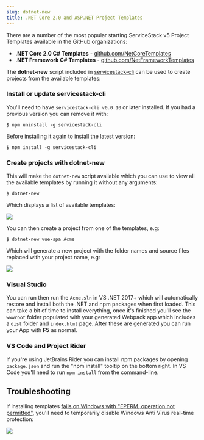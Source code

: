 ```yaml
---
slug: dotnet-new
title: .NET Core 2.0 and ASP.NET Project Templates
---
```


There are a number of the most popular starting ServiceStack v5 Project Templates available in the GitHub organizations:

 - **.NET Core 2.0 C# Templates** - [github.com/NetCoreTemplates](https://github.com/NetCoreTemplates)
 - **.NET Framework C# Templates** - [github.com/NetFrameworkTemplates](https://github.com/NetFrameworkTemplates)

The **dotnet-new** script included in [servicestack-cli](https://github.com/ServiceStack/servicestack-cli) can be used to create projects from the available templates:

### Install or update servicestack-cli

You'll need to have `servicestack-cli v0.0.10` or later installed. If you had a previous version you can remove it with:

    $ npm uninstall -g servicestack-cli

Before installing it again to install the latest version:

    $ npm install -g servicestack-cli

### Create projects with dotnet-new

This will make the `dotnet-new` script available which you can use to view all the available templates by running it without any arguments:

    $ dotnet-new

Which displays a list of available templates:

![](/images/ssvs/dotnet-new-list.png)

You can then create a project from one of the templates, e.g:

    $ dotnet-new vue-spa Acme

Which will generate a new project with the folder names and source files replaced with your project name, e.g:

![](/images/ssvs/dotnet-new-spa-files.png)

### Visual Studio

You can run then run the `Acme.sln` in VS .NET 2017+ which will automatically restore and install both the .NET and npm packages when first loaded. This can take a bit of time to install everything, once it's finished you'll see the `wwwroot` folder populated with your generated Webpack app which includes a `dist` folder and `index.html` page. After these are generated you can run your App with **F5** as normal. 

### VS Code and Project Rider

If you're using JetBrains Rider you can install npm packages by opening `package.json` and run the "npm install" tooltip on the bottom right. In VS Code you'll need to run `npm install` from the command-line.

## Troubleshooting

If installing templates [fails on Windows with "EPERM, operation not permitted"](https://github.com/Medium/phantomjs/issues/19), you'll need to 
temporarily disable Windows Anti Virus real-time protection:

![](/images/troubleshooting/disable-av.png)
